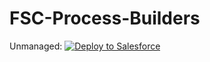 # FSC-Process-Builders

Unmanaged:
<a href="https://githubsfdeploy.herokuapp.com?owner=jschneider-nexgen&repo=FSC-Process-Builders">
  <img alt="Deploy to Salesforce"
       src="https://raw.githubusercontent.com/afawcett/githubsfdeploy/master/deploy.png">
</a>
